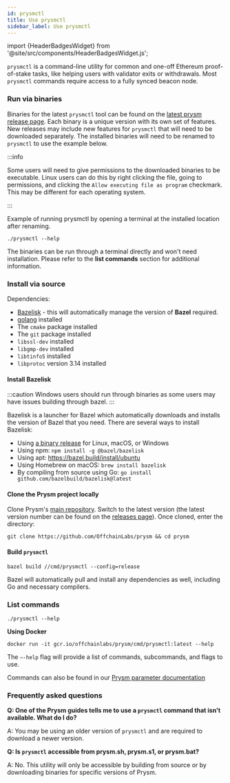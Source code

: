 ```yaml
---
id: prysmctl
title: Use prysmctl
sidebar_label: Use prysmctl
---
```


import {HeaderBadgesWidget} from '@site/src/components/HeaderBadgesWidget.js';

<HeaderBadgesWidget commaDelimitedContributors="James"/>

`prysmctl` is a command-line utility for common and one-off Ethereum proof-of-stake tasks, like helping users with validator exits or withdrawals. Most `prysmctl` commands require access to a fully synced beacon node.


### Run via binaries

Binaries for the latest `prysmctl` tool can be found on the [latest prysm release page](https://github.com/OffchainLabs/prysm/releases). Each binary is a unique version with its own set of features. New releases may include new features for `prysmctl` that will need to be downloaded separately. The installed binaries will need to be renamed to `prysmctl` to use the example below. 

:::info

Some users will need to give permissions to the downloaded binaries to be executable. Linux users can do this by right clicking the file, going to permissions, and clicking the `Allow executing file as program` checkmark. This may be different for each operating system.

:::

Example of running prysmctl by opening a terminal at the installed location after renaming.
```
./prysmctl --help
```

The binaries can be run through a terminal directly and won't need installation. Please refer to the **list commands** section for additional information. 

### Install via source

Dependencies:

- [Bazelisk](https://bazel.build/install/bazelisk) - this will automatically manage the version of **Bazel** required.
- [golang](https://go.dev/) installed
- The `cmake` package installed
- The `git` package installed
- `libssl-dev` installed
- `libgmp-dev` installed
- `libtinfo5` installed
- `libprotoc` version 3.14 installed

#### Install Bazelisk

:::caution
    Windows users should run through binaries as some users may have issues building through bazel. 
:::

Bazelisk is a launcher for Bazel which automatically downloads and installs the version of Bazel that you need. There are several ways to install Bazelisk:

- Using [a binary release](https://github.com/bazelbuild/bazelisk/releases) for Linux, macOS, or Windows
- Using npm: `npm install -g @bazel/bazelisk`
- Using apt: https://bazel.build/install/ubuntu
- Using Homebrew on macOS: `brew install bazelisk`
- By compiling from source using Go: `go install github.com/bazelbuild/bazelisk@latest`

#### Clone the Prysm project locally

Clone Prysm's [main repository](https://github.com/OffchainLabs/prysm). Switch to the latest version (the latest version number can be found on the [releases page](https://github.com/OffchainLabs/prysm/releases)). Once cloned, enter the directory:

```
git clone https://github.com/OffchainLabs/prysm && cd prysm
``````

#### Build `prysmctl`

```
bazel build //cmd/prysmctl --config=release
```

Bazel will automatically pull and install any dependencies as well, including Go and necessary compilers.

### List commands

```
./prysmctl --help
```

**Using Docker**
```
docker run -it gcr.io/offchainlabs/prysm/cmd/prysmctl:latest --help
```

The `—-help` flag will provide a list of commands, subcommands, and flags to use.

Commands can also be found in our [Prysm parameter documentation](/prysm-usage/parameters)

### Frequently asked questions

**Q: One of the Prysm guides tells me to use a `prysmctl` command that isn't available. What do I do?**

A: You may be using an older version of `prysmctl` and are required to download a newer version. 

**Q: Is `prysmctl` accessible from prysm.sh, prysm.s1, or prysm.bat?**

A: No. This utility will only be accessible by building from source or by downloading binaries for specific versions of Prysm.

